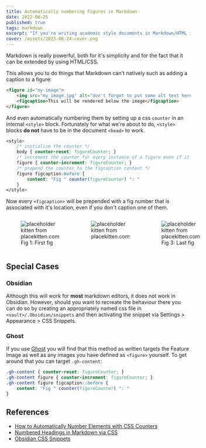 ```yaml
---
title: Automatically numbering Figures in Markdown
date: 2022-06-25
published: true
tags: markdown
excerpt: "If you're writing academic style documents in Markdown/HTML it can be handy to be able to automatically number the figures. Here's how to do that using HTML and CSS."
cover: /assets/2023-06-24-cover.png
---
```


<style>
    /* initialise the counter */
    body { counter-reset: figureCounter; }
    /* increment the counter for every instance of a figure even if it doesn't have a caption */
    figure { counter-increment: figureCounter; }
    /* prepend the counter to the figcaption content */
    figure figcaption::before {
        content: "Fig " counter(figureCounter) ": "
    }
</style>

Markdown is really powerful, both for it's simplicity and for the fact that it can be extended by using HTML/CSS.

This allows you to do things that Markdown can't natively such as adding a caption to a figure:

```html
<figure id="my-image">
    <img src="my_image.jpg" alt="don't forget to put some alt text here">
    <figcaption>This will be rendered below the image</figcaption>
</figure>
```

And even automatically numbering them by setting up a css `counter` in an internal `<style>` block. Fortunately for what we're about to do, `<style>`  blocks **do not** have to be in the document `<head>` to work.

```css
<style>
    /* initialise the counter */
    body { counter-reset: figureCounter; }
    /* increment the counter for every instance of a figure even if it doesn't have a caption */
    figure { counter-increment: figureCounter; }
    /* prepend the counter to the figcaption content */
    figure figcaption:before {
        content: "Fig " counter(figureCounter) ": "
    }
</style>
```

Now every `<figcaption>` will be prepended with a fig number that is associated with it's location, even if you don't caption one of them.

<div style="display: flex; column-gap: 0.5em;">
<figure>
    <img src="https://placekitten.com/600/500" alt="placeholder kitten from placekitten.com">
    <figcaption>First fig</figcaption>
</figure>
<figure>
    <img src="https://placekitten.com/600/500" alt="placeholder kitten from placekitten.com">
</figure>
<figure>
    <img src="https://placekitten.com/600/500" alt="placeholder kitten from placekitten.com">
    <figcaption>Last fig</figcaption>
</figure>
</div>

## Special Cases

### Obsidian

Although this will work for **most** markdown editors, it does not work in Obsidian. However, should you want to recreate the behaviour there you can do so by creating an appropriately named css file in `<vault>/.Obsidian/snippets` and then activating the snippet via Settings > Appearance > CSS Snippets.

### Ghost

If you use <a href="https://ghost.org/">Ghost</a> you will find that this method as written targets the Feature Image as well as any images you have defined as `<figure>` yourself. To get around that you can target `.gh-content`:

```css
.gh-content { counter-reset: figureCounter; }
.gh-content figure { counter-increment: figureCounter; }
.gh-content figure figcaption::before {
    content: "Fig " counter(figureCounter) ": "
}
```

## References

- [How to Automatically Number Elements with CSS Counters](https://www.freecodecamp.org/news/numbering-with-css-counters/)
- [Numbered Headings in Markdown via CSS](https://gist.github.com/patik/89ee6092c72a9e39950445c01598517a)
- [Obsidian CSS Snippets](https://blog.dev0.sh/2022/03/14/obsidian-css.html)
